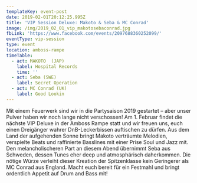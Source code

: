 ```yaml
---
templateKey: event-post
date: 2019-02-01T20:12:25.995Z
title: 'VIP Session Deluxe: Makoto & Seba & MC Conrad'
image: /img/2019_02_01_vip_makotosebaconrad.jpg
fbLink: 'https://www.facebook.com/events/2097688360252099/'
eventType: vip-session
type: event
location: amboss-rampe
timeTable:
  - act: MAKOTO  (JAP)
    label: Hospital Records
    time: ''
  - act: Seba (SWE)
    label: Secret Operation
  - act: MC Conrad (UK)
    label: Good Lookin
---
```


Mit einem Feuerwerk sind wir in die Partysaison 2019 gestartet – aber unser Pulver haben wir noch lange nicht verschossen! Am 1. Februar findet die nächste VIP Deluxe in der Amboss Rampe statt und wir freuen uns, euch einen Dreigänger wahrer DnB-Leckerbissen auftischen zu dürfen. Aus dem Land der aufgehenden Sonne bringt Makoto verträumte Melodien, verspielte Beats und raffinierte Basslines mit einer Prise Soul und Jazz mit. Den melancholischeren Part an diesem Abend übernimmt Seba aus Schweden, dessen Tunes eher deep und atmosphärisch daherkommen. Die nötige Würze verleiht dieser Kreation der Spitzenklasse kein Geringerer als MC Conrad aus England. Macht euch bereit für ein Festmahl und bringt ordentlich Appetit auf Drum and Bass mit!
